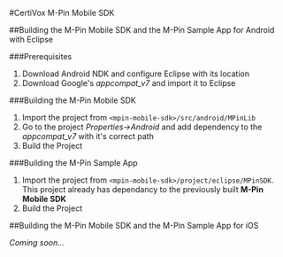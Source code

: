 #CertiVox M-Pin Mobile SDK

##Building the M-Pin Mobile SDK and the M-Pin Sample App for Android with Eclipse

###Prerequisites

1. Download Android NDK and configure Eclipse with its location
1. Download Google's *appcompat_v7* and import it to Eclipse

###Building the M-Pin Mobile SDK

1. Import the project from `<mpin-mobile-sdk>/src/android/MPinLib`
1. Go to the project *Properties->Android* and add dependency to the *appcompat_v7* with it's correct path 
1. Build the Project

###Building the M-Pin Sample App

1. Import the project from `<mpin-mobile-sdk>/project/eclipse/MPinSDK`. This project already has dependancy to the previously built **M-Pin Mobile SDK**
1. Build the Project

##Building the M-Pin Mobile SDK and the M-Pin Sample App for iOS

*Coming soon...*